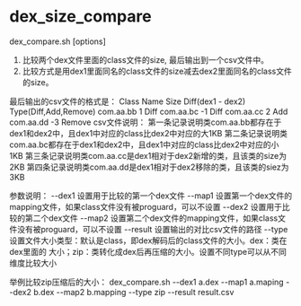# dex_size_compare
dex_compare.sh [options]

1) 比较两个dex文件里面的class文件的size, 最后输出到一个csv文件中。
2) 比较方式是用dex1里面同名的class文件的size减去dex2里面同名的class文件的size。

最后输出的csv文件的格式是：
Class Name     Size Diff(dex1 - dex2)     Type(Diff,Add,Remove)
com.aa.bb      1                          Diff
com.aa.bc      -1                         Diff
com.aa.cc      2                          Add
com.aa.dd      -3                         Remove
csv文件说明：
第一条记录说明类com.aa.bb都存在于dex1和dex2中，且dex1中对应的class比dex2中对应的大1KB
第二条记录说明类com.aa.bc都存在于dex1和dex2中，且dex1中对应的class比dex2中对应的小1KB
第三条记录说明类com.aa.cc是dex1相对于dex2新增的类，且该类的size为2KB
第四条记录说明类com.aa.dd是dex1相对于dex2移除的类，且该类的siez为3KB


参数说明：
--dex1   设置用于比较的第一个dex文件
--map1   设置第一个dex文件的mapping文件，如果class文件没有被proguard，可以不设置
--dex2   设置用于比较的第二个dex文件
--map2   设置第二个dex文件的mapping文件，如果class文件没有被proguard，可以不设置
--result 设置输出的对比csv文件的路径
--type   设置文件大小类型：默认是class，即dex解码后的class文件的大小。dex：类在dex里面的
         大小；zip：类转化成dex后再压缩的大小。设置不同type可以从不同维度比较大小

举例比较zip压缩后的大小：
dex_compare.sh --dex1 a.dex --map1 a.maping --dex2 b.dex --map2 b.mapping --type zip --result result.csv
